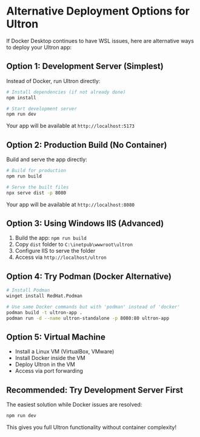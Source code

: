 # Alternative Deployment Options for Ultron

If Docker Desktop continues to have WSL issues, here are alternative ways to deploy your Ultron app:

## Option 1: Development Server (Simplest)
Instead of Docker, run Ultron directly:

```bash
# Install dependencies (if not already done)
npm install

# Start development server
npm run dev
```

Your app will be available at `http://localhost:5173`

## Option 2: Production Build (No Container)
Build and serve the app directly:

```bash
# Build for production
npm run build

# Serve the built files
npx serve dist -p 8080
```

Your app will be available at `http://localhost:8080`

## Option 3: Using Windows IIS (Advanced)
1. Build the app: `npm run build`
2. Copy `dist` folder to `C:\inetpub\wwwroot\ultron`
3. Configure IIS to serve the folder
4. Access via `http://localhost/ultron`

## Option 4: Try Podman (Docker Alternative)
```bash
# Install Podman
winget install RedHat.Podman

# Use same Docker commands but with 'podman' instead of 'docker'
podman build -t ultron-app .
podman run -d --name ultron-standalone -p 8080:80 ultron-app
```

## Option 5: Virtual Machine
- Install a Linux VM (VirtualBox, VMware)
- Install Docker inside the VM
- Deploy Ultron in the VM
- Access via port forwarding

## Recommended: Try Development Server First
The easiest solution while Docker issues are resolved:

```bash
npm run dev
```

This gives you full Ultron functionality without container complexity! 